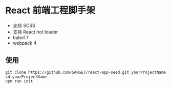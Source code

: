 # React 前端工程脚手架

- 支持 SCSS
- 支持 React hot loader
- babel 7
- webpack 4

## 使用

```shell
git clone https://github.com/SANGET/react-app-seed.git yourProjectName
cd yourProjectName
npm run init
```
